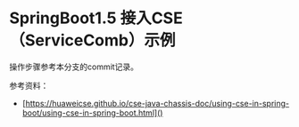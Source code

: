 # SpringBoot1.5 接入CSE（ServiceComb）示例

操作步骤参考本分支的commit记录。

参考资料：
- [https://huaweicse.github.io/cse-java-chassis-doc/using-cse-in-spring-boot/using-cse-in-spring-boot.html]()